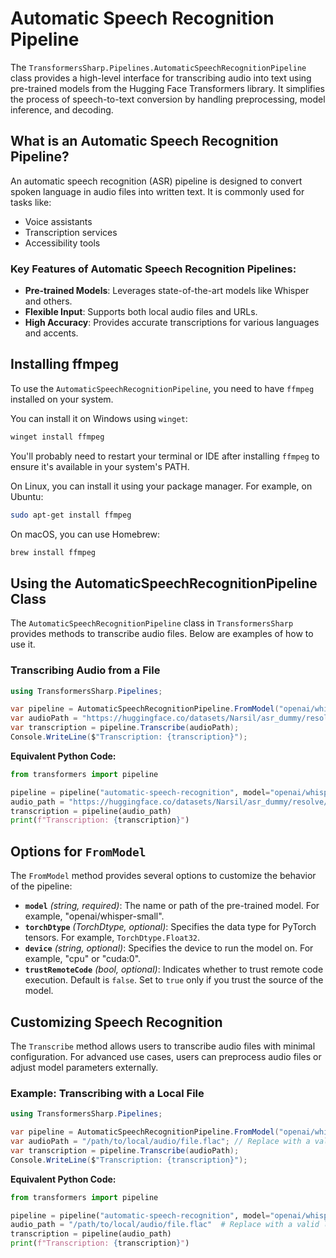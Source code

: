 # Automatic Speech Recognition Pipeline

The `TransformersSharp.Pipelines.AutomaticSpeechRecognitionPipeline` class provides a high-level interface for transcribing audio into text using pre-trained models from the Hugging Face Transformers library. It simplifies the process of speech-to-text conversion by handling preprocessing, model inference, and decoding.

## What is an Automatic Speech Recognition Pipeline?

An automatic speech recognition (ASR) pipeline is designed to convert spoken language in audio files into written text. It is commonly used for tasks like:

- Voice assistants
- Transcription services
- Accessibility tools

### Key Features of Automatic Speech Recognition Pipelines:

- **Pre-trained Models**: Leverages state-of-the-art models like Whisper and others.
- **Flexible Input**: Supports both local audio files and URLs.
- **High Accuracy**: Provides accurate transcriptions for various languages and accents.

## Installing ffmpeg

To use the `AutomaticSpeechRecognitionPipeline`, you need to have `ffmpeg` installed on your system. 

You can install it on Windows using `winget`:

```bash
winget install ffmpeg
```

You'll probably need to restart your terminal or IDE after installing `ffmpeg` to ensure it's available in your system's PATH.

On Linux, you can install it using your package manager. For example, on Ubuntu:

```bash
sudo apt-get install ffmpeg
```

On macOS, you can use Homebrew:

```bash
brew install ffmpeg
```

## Using the AutomaticSpeechRecognitionPipeline Class

The `AutomaticSpeechRecognitionPipeline` class in `TransformersSharp` provides methods to transcribe audio files. Below are examples of how to use it.

### Transcribing Audio from a File

```csharp
using TransformersSharp.Pipelines;

var pipeline = AutomaticSpeechRecognitionPipeline.FromModel("openai/whisper-small");
var audioPath = "https://huggingface.co/datasets/Narsil/asr_dummy/resolve/main/1.flac"; // Replace with a valid audio file path
var transcription = pipeline.Transcribe(audioPath);
Console.WriteLine($"Transcription: {transcription}");
```

**Equivalent Python Code:**

```python
from transformers import pipeline

pipeline = pipeline("automatic-speech-recognition", model="openai/whisper-small")
audio_path = "https://huggingface.co/datasets/Narsil/asr_dummy/resolve/main/1.flac"  # Replace with a valid audio file path
transcription = pipeline(audio_path)
print(f"Transcription: {transcription}")
```

## Options for `FromModel`

The `FromModel` method provides several options to customize the behavior of the pipeline:

- **`model`** *(string, required)*: The name or path of the pre-trained model. For example, "openai/whisper-small".
- **`torchDtype`** *(TorchDtype, optional)*: Specifies the data type for PyTorch tensors. For example, `TorchDtype.Float32`.
- **`device`** *(string, optional)*: Specifies the device to run the model on. For example, "cpu" or "cuda:0".
- **`trustRemoteCode`** *(bool, optional)*: Indicates whether to trust remote code execution. Default is `false`. Set to `true` only if you trust the source of the model.

## Customizing Speech Recognition

The `Transcribe` method allows users to transcribe audio files with minimal configuration. For advanced use cases, users can preprocess audio files or adjust model parameters externally.

### Example: Transcribing with a Local File

```csharp
using TransformersSharp.Pipelines;

var pipeline = AutomaticSpeechRecognitionPipeline.FromModel("openai/whisper-small");
var audioPath = "/path/to/local/audio/file.flac"; // Replace with a valid local file path
var transcription = pipeline.Transcribe(audioPath);
Console.WriteLine($"Transcription: {transcription}");
```

**Equivalent Python Code:**

```python
from transformers import pipeline

pipeline = pipeline("automatic-speech-recognition", model="openai/whisper-small")
audio_path = "/path/to/local/audio/file.flac"  # Replace with a valid local file path
transcription = pipeline(audio_path)
print(f"Transcription: {transcription}")
```